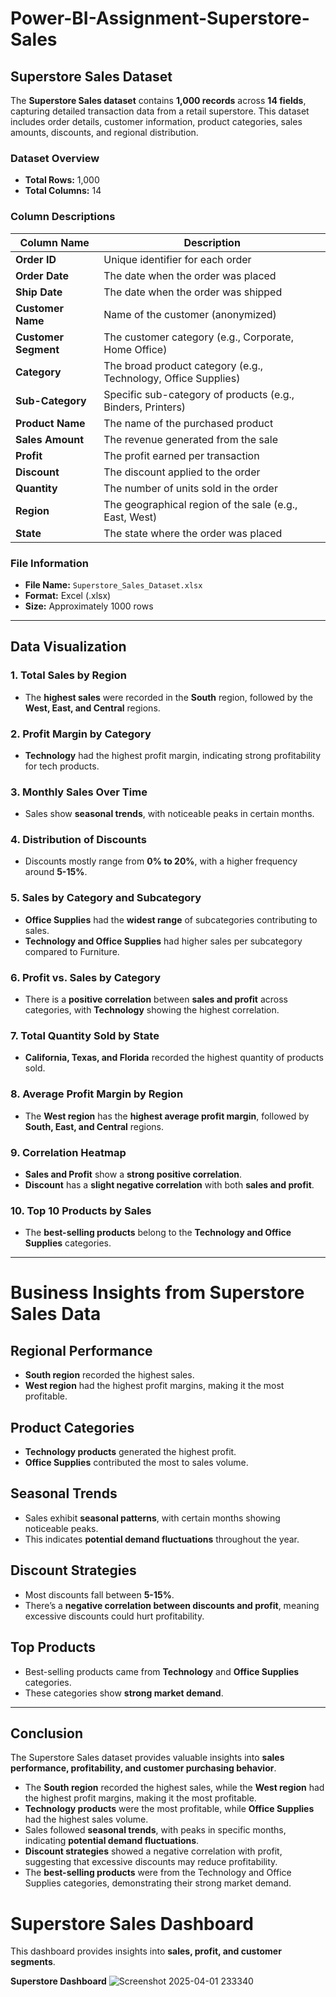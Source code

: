 # Power-BI-Assignment-Superstore-Sales
## Superstore Sales Dataset  

The **Superstore Sales dataset** contains **1,000 records** across **14 fields**, capturing detailed transaction data from a retail superstore. This dataset includes order details, customer information, product categories, sales amounts, discounts, and regional distribution.  

###  Dataset Overview  
- **Total Rows:** 1,000  
- **Total Columns:** 14  

###  Column Descriptions  

| Column Name         | Description |
|---------------------|-------------|
| **Order ID**        | Unique identifier for each order |
| **Order Date**      | The date when the order was placed |
| **Ship Date**       | The date when the order was shipped |
| **Customer Name**   | Name of the customer (anonymized) |
| **Customer Segment** | The customer category (e.g., Corporate, Home Office) |
| **Category**        | The broad product category (e.g., Technology, Office Supplies) |
| **Sub-Category**    | Specific sub-category of products (e.g., Binders, Printers) |
| **Product Name**    | The name of the purchased product |
| **Sales Amount**    | The revenue generated from the sale |
| **Profit**         | The profit earned per transaction |
| **Discount**       | The discount applied to the order |
| **Quantity**       | The number of units sold in the order |
| **Region**        | The geographical region of the sale (e.g., East, West) |
| **State**         | The state where the order was placed |

###  File Information  
- **File Name:** `Superstore_Sales_Dataset.xlsx`  
- **Format:** Excel (.xlsx)  
- **Size:** Approximately 1000 rows  

---

##  Data Visualization  

### 1. Total Sales by Region  
- The **highest sales** were recorded in the **South** region, followed by the **West, East, and Central** regions.  

### 2. Profit Margin by Category  
- **Technology** had the highest profit margin, indicating strong profitability for tech products.  

### 3. Monthly Sales Over Time  
- Sales show **seasonal trends**, with noticeable peaks in certain months.  

### 4. Distribution of Discounts  
- Discounts mostly range from **0% to 20%**, with a higher frequency around **5-15%**.  

### 5. Sales by Category and Subcategory  
- **Office Supplies** had the **widest range** of subcategories contributing to sales.  
- **Technology and Office Supplies** had higher sales per subcategory compared to Furniture.  

### 6. Profit vs. Sales by Category  
- There is a **positive correlation** between **sales and profit** across categories, with **Technology** showing the highest correlation.  

### 7. Total Quantity Sold by State  
- **California, Texas, and Florida** recorded the highest quantity of products sold.  

### 8. Average Profit Margin by Region  
- The **West region** has the **highest average profit margin**, followed by **South, East, and Central** regions.  

### 9. Correlation Heatmap  
- **Sales and Profit** show a **strong positive correlation**.  
- **Discount** has a **slight negative correlation** with both **sales and profit**.  

### 10. Top 10 Products by Sales  
- The **best-selling products** belong to the **Technology and Office Supplies** categories.  

---  

#  Business Insights from Superstore Sales Data

##  Regional Performance
-  **South region** recorded the highest sales.  
-  **West region** had the highest profit margins, making it the most profitable.  

##  Product Categories
-  **Technology products** generated the highest profit.  
-  **Office Supplies** contributed the most to sales volume.  

##  Seasonal Trends
-  Sales exhibit **seasonal patterns**, with certain months showing noticeable peaks.  
-  This indicates **potential demand fluctuations** throughout the year.  

##  Discount Strategies
-  Most discounts fall between **5-15%**.  
-  There’s a **negative correlation between discounts and profit**, meaning excessive discounts could hurt profitability.  

##  Top Products
-  Best-selling products came from **Technology** and **Office Supplies** categories.  
-  These categories show **strong market demand**.  

---

##  Conclusion  
The Superstore Sales dataset provides valuable insights into **sales performance, profitability, and customer purchasing behavior**.  

- The **South region** recorded the highest sales, while the **West region** had the highest profit margins, making it the most profitable.  
- **Technology products** were the most profitable, while **Office Supplies** had the highest sales volume.  
- Sales followed **seasonal trends**, with peaks in specific months, indicating **potential demand fluctuations**.  
- **Discount strategies** showed a negative correlation with profit, suggesting that excessive discounts may reduce profitability.  
- The **best-selling products** were from the Technology and Office Supplies categories, demonstrating their strong market demand.

#  Superstore Sales Dashboard

This dashboard provides insights into **sales, profit, and customer segments**.

**Superstore Dashboard** ![Screenshot 2025-04-01 233340](https://github.com/user-attachments/assets/8ec4b2f2-da37-4e5e-9e9d-36f6a7f948e7)






